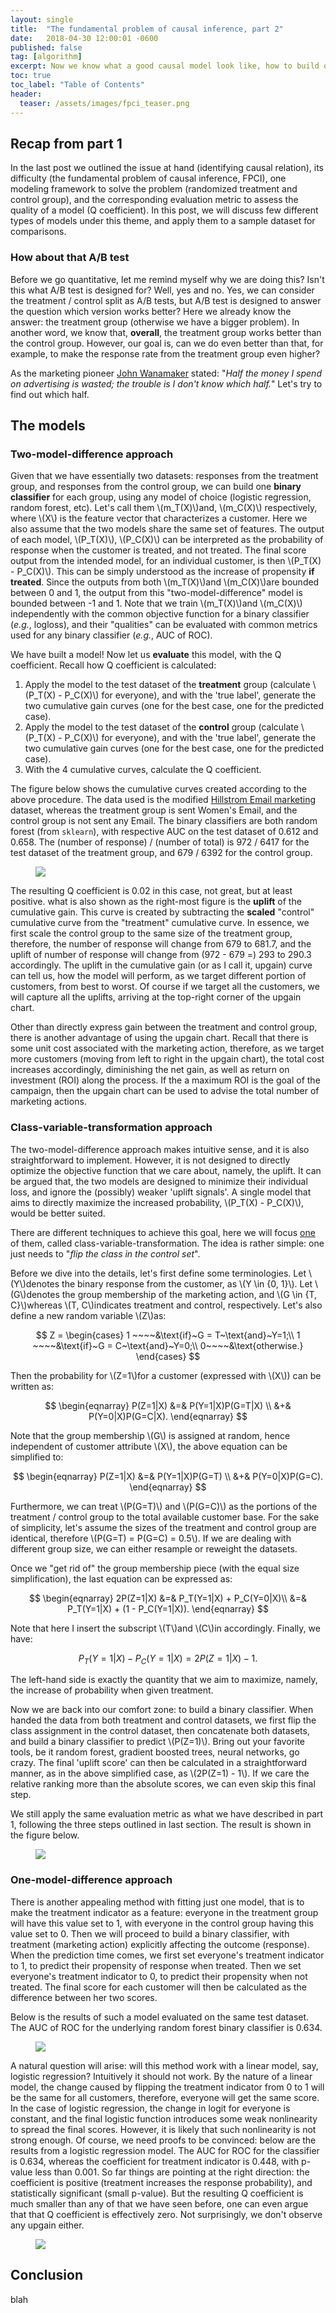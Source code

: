 ```yaml
---
layout: single
title:  "The fundamental problem of causal inference, part 2"
date:   2018-04-30 12:00:01 -0600
published: false
tag: [algorithm]
excerpt: Now we know what a good causal model look like, how to build one?
toc: true
toc_label: "Table of Contents"
header:
  teaser: /assets/images/fpci_teaser.png
---
```


## Recap from part 1

In the last post we outlined the issue at hand (identifying causal relation), its difficulty (the fundamental problem of causal inference, FPCI), one modeling framework to solve the problem (randomized treatment and control group), and the corresponding evaluation metric to assess the quality of a model (Q coefficient). In this post, we will discuss few different types of models under this theme, and apply them to a sample dataset for comparisons.

### How about that A/B test
Before we go quantitative, let me remind myself why we are doing this? Isn't this what A/B test is designed for? Well, yes and no. Yes, we can consider the treatment / control split as A/B tests, but A/B test is designed to answer the question which version works better? Here we already know the answer: the treatment group (otherwise we have a bigger problem). In another word, we know that, **overall**, the treatment group works better than the control group. However, our goal is, can we do even better than that, for example, to make the response rate from the treatment group even higher?

As the marketing pioneer [John Wanamaker](https://en.wikipedia.org/wiki/John_Wanamaker) stated: "*Half the money I spend on advertising is wasted; the trouble is I don't know which half.*" Let's try to find out which half.


## The models

### Two-model-difference approach
Given that we have essentially two datasets: responses from the treatment group, and responses from the control group, we can build one **binary classifier** for each group, using any model of choice (logistic regression, random forest, etc). Let's call them \\(m_T(X)\\)and, \\(m_C(X)\\) respectively, where \\(X\\) is the feature vector that characterizes a customer. Here we also assume that the two models share the same set of features. The output of each model, \\(P_T(X)\\), \\(P_C(X)\\) can be interpreted as the probability of response when the customer is treated, and not treated. The final score output from the intended model, for an individual customer, is then \\(P_T(X) - P_C(X)\\). This can be simply understood as the increase of propensity **if treated**. Since the outputs from both \\(m_T(X)\\)and \\(m_C(X)\\)are bounded between 0 and 1, the output from this "two-model-difference" model is bounded between -1 and 1. Note that we train \\(m_T(X)\\)and \\(m_C(X)\\) independently with the common objective function for a binary classifier (*e.g.*, logloss), and their "qualities" can be evaluated with common metrics used for any binary classifier (*e.g.*, AUC of ROC).

We have built a model! Now let us **evaluate** this model, with the Q coefficient. Recall how Q coefficient is calculated:

1. Apply the model to the test dataset of the **treatment** group (calculate \\(P_T(X) - P_C(X)\\) for everyone), and with the 'true label', generate the two cumulative gain curves (one for the best case, one for the predicted case).
2. Apply the model to the test dataset of the **control** group (calculate \\(P_T(X) - P_C(X)\\) for everyone), and with the 'true label', generate the two cumulative gain curves (one for the best case, one for the predicted case).
3. With the 4 cumulative curves, calculate the Q coefficient.

The figure below shows the cumulative curves created according to the above procedure. The data used is the modified [Hillstrom Email marketing](https://blog.minethatdata.com/2008/03/minethatdata-e-mail-analytics-and-data.html) dataset, whereas the treatment group is sent Women's Email, and the control group is not sent any Email. The binary classifiers are both random forest (from `sklearn`), with respective AUC on the test dataset of 0.612 and 0.658. The (number of response) / (number of total) is 972 / 6417 for the test dataset of the treatment group, and 679 / 6392 for the control group.

<figure>
<a href="/assets/images/upgain_1.png"><img src="/assets/images/upgain_two_model_diff.png"></a>
</figure>

The resulting Q coefficient is 0.02 in this case, not great, but at least positive. what is also shown as the right-most figure is the **uplift** of the cumulative gain. This curve is created by subtracting the **scaled** "control" cumulative curve from the "treatment" cumulative curve. In essence, we first scale the control group to the same size of the treatment group, therefore, the number of response will change from 679 to 681.7, and the uplift of number of response will change from (972 - 679 =) 293 to 290.3 accordingly. The uplift in the cumulative gain (or as I call it, upgain) curve can tell us, how the model will perform, as we target different portion of customers, from best to worst. Of course if we target all the customers, we will capture all the uplifts, arriving at the top-right corner of the upgain chart.

Other than directly express gain between the treatment and control group, there is another advantage of using the upgain chart. Recall that there is some unit cost associated with the marketing action, therefore, as we target more customers (moving from left to right in the upgain chart), the total cost increases accordingly, diminishing the net gain, as well as return on investment (ROI) along the process. If the a maximum ROI is the goal of the campaign, then the upgain chart can be used to advise the total number of marketing actions.

### Class-variable-transformation approach
The two-model-difference approach makes intuitive sense, and it is also straightforward to implement. However, it is not designed to directly optimize the objective function that we care about, namely, the uplift. It can be argued that, the two models are designed to minimize their individual loss, and ignore the (possibly) weaker 'uplift signals'. A single model that aims to directly maximize the increased probability, \\(P_T(X) - P_C(X)\\), would be better suited. 

There are different techniques to achieve this goal, here we will focus [one](https://pdfs.semanticscholar.org/6021/f9e1860548e59d7b9bfaca5684bd40f0fbc2.pdf)﻿ of them, called class-variable-transformation. The idea is rather simple: one just needs to "*flip the class in the control set*". 

Before we dive into the details, let's first define some terminologies. Let \\(Y\\)denotes the binary response from the customer, as \\(Y \in \{0, 1\}\\). Let \\(G\\)denotes the group membership of the marketing action, and  \\(G \in \{T, C\}\\)whereas \\(T, C\\)indicates treatment and control, respectively. Let's also define a new random variable \\(Z\\)as:

$$
Z = 
\begin{cases}
1 ~~~~&\text{if}~G = T~\text{and}~Y=1;\\
1 ~~~~&\text{if}~G = C~\text{and}~Y=0;\\
0~~~~&\text{otherwise.}
\end{cases}
$$

Then the probability for \\(Z=1\\)for a customer (expressed with \\(X\\)) can be written as:

$$
\begin{eqnarray}
P(Z=1|X) &=& P(Y=1|X)P(G=T|X) \\
&+& P(Y=0|X)P(G=C|X).
\end{eqnarray}
$$

Note that the group membership \\(G\\) is assigned at random, hence independent of customer attribute \\(X\\), the above equation can be simplified to:

$$
\begin{eqnarray}
P(Z=1|X) &=& P(Y=1|X)P(G=T) \\
&+& P(Y=0|X)P(G=C).
\end{eqnarray}
$$

Furthermore, we can treat \\(P(G=T)\\) and \\(P(G=C)\\) as the portions of the treatment / control group to the total available customer base. For the sake of simplicity, let's assume the sizes of the treatment and control group are identical, therefore \\(P(G=T) = P(G=C) = 0.5\\). If we are dealing with different group size, we  can either resample or reweight the datasets. 

Once we "get rid of" the group membership piece (with the equal size simplification), the last equation can be expressed as:

$$
\begin{eqnarray}
2P(Z=1|X) &=& P_T(Y=1|X) + P_C(Y=0|X)\\
&=& P_T(Y=1|X) + (1 - P_C(Y=1|X)).
\end{eqnarray}
$$

Note that here I insert the subscript \\(T\\)and \\(C\\)in accordingly. Finally, we have:

$$
\begin{equation}
P_T(Y=1|X) - P_C(Y=1|X) = 2P(Z=1|X) - 1.
\end{equation}
$$

The left-hand side is exactly the quantity that we aim to maximize, namely, the increase of probability when given treatment.

Now we are back into our comfort zone: to build a binary classifier. When handed the data from both treatment and control datasets, we first flip the class assignment in the control dataset, then concatenate both datasets, and build a binary classifier to predict \\(P(Z=1)\\). Bring out your favorite tools, be it random forest, gradient boosted trees, neural networks, go crazy. The final 'uplift score' can then be calculated in a straightforward manner, as in the above simplified case, as \\(2P(Z=1) - 1\\). If we care the relative ranking more than the absolute scores, we can even skip this final step.

We still apply the same evaluation metric as what we have described in part 1, following the three steps outlined in last section. The result is shown in the figure below. 
<figure>
<a href="/assets/images/upgain_class_xform.png"><img src="/assets/images/upgain_class_xform.png"></a>
</figure>

### One-model-difference approach
There is another appealing method with fitting just one model, that is to make the treatment indicator as a feature: everyone in the treatment group will have this value set to 1, with everyone in the control group having this value set to 0. Then we will proceed to build a binary classifier, with treatment (marketing action) explicitly affecting the outcome (response). When the prediction time comes, we first set everyone's treatment indicator to 1, to predict their propensity of response when treated. Then we set everyone's treatment indicator to 0, to predict their propensity when not treated. The final score for each customer will then be calculated as the difference between her two scores.

Below is the results of such a model evaluated on the same test dataset. The AUC of ROC for the underlying random forest binary classifier is 0.634.

<figure>
<a href="/assets/images/upgain_one_model_diff.png"><img src="/assets/images/upgain_one_model_diff.png"></a>
</figure>

A natural question will arise: will this method work with a linear model, say, logistic regression? Intuitively it should not work. By the nature of a linear model, the change caused by flipping the treatment indicator from 0 to 1 will be the same for all customers, therefore, everyone will get the same score. In the case of logistic regression, the change in logit for everyone is constant, and the final logistic function introduces some weak nonlinearity to spread the final scores. However, it is likely that such nonlinearity is not strong enough. Of course, we need proofs to be convinced: below are the results from a logistic regression model. The AUC for ROC for the classifier is 0.634, whereas the coefficient for treatment indicator is 0.448, with p-value less than 0.001. So far things are pointing at the right direction: the coefficient is positive (treatment increases the response probability), and statistically significant (small p-value). But the resulting Q coefficient is much smaller than any of that we have seen before, one can even argue that that Q coefficient is effectively zero. Not surprisingly, we don't observe any upgain either.

<figure>
<a href="/assets/images/upgain_one_model_diff_lr.png"><img src="/assets/images/upgain_one_model_diff_lr.png"></a>
</figure>

## Conclusion
blah



